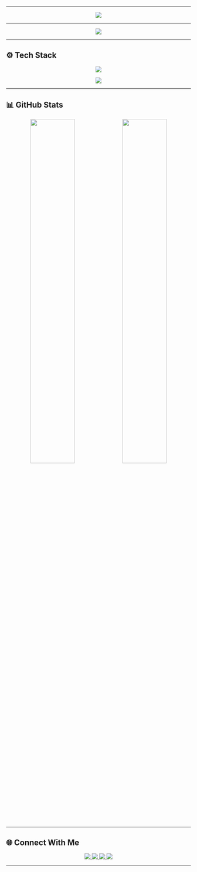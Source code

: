 

---
  
<p align="center">
  <img src="https://readme-typing-svg.herokuapp.com?size=22&color=ff4dd2&center=true&vCenter=true&lines=Tugce+Ozturac;Computer+Engineer;Dumlupınar+University;Mobile+App+Developer;Stand+out+.+Leave+your+mark." />
</p>     

---

<p align="center">
  <img src="https://media.giphy.com/media/L1R1tvI9svkIWwpVYr/giphy.gif"/>
</p>

---

## ⚙️ Tech Stack  

<p align="center">
  <img src="https://skillicons.dev/icons?i=java,kotlin,flutter,dart,cs,mysql" />
</p>
<p align="center">
  <img src="https://skillicons.dev/icons?i=androidstudio,git,github,figma,vscode" />
</p>

---

## 📊 GitHub Stats  

<p align="center">
  <img src="https://github-readme-stats.vercel.app/api?username=tugce-ozturac&show_icons=true&theme=radical&hide_border=true&bg_color=0D1117" width="49%"/>
  <img src="https://github-readme-streak-stats.herokuapp.com/?user=tugce-ozturac&theme=radical&hide_border=true&background=0D1117" width="49%"/>
</p>



---

## 🌐 Connect With Me  

<p align="center">
  <a href="https://www.linkedin.com/in/tu%C4%9F%C3%A7e-%C3%B6ztura%C3%A7-bb520a268/">
    <img src="https://skillicons.dev/icons?i=linkedin" />
  </a>
  <a href="mailto:t.ozturac@gmail.com">
    <img src="https://skillicons.dev/icons?i=gmail" />
  </a>
  <a href="https://instagram.com/heytuces" target="_blank">
    <img src="https://skillicons.dev/icons?i=instagram" />
  </a>
  <a href="https://github.com/tugce-ozturac" target="_blank">
    <img src="https://skillicons.dev/icons?i=github" />
  </a>
</p>

---







